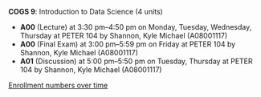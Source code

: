 **COGS 9**: Introduction to Data Science (4 units)

- **A00** (Lecture) at 3:30 pm–4:50 pm on Monday, Tuesday, Wednesday, Thursday at PETER 104 by Shannon, Kyle Michael (A08001117)
- **A00** (Final Exam) at 3:00 pm–5:59 pm on Friday at PETER 104 by Shannon, Kyle Michael (A08001117)
- **A01** (Discussion) at 5:00 pm–5:50 pm on Tuesday, Thursday at PETER 104 by Shannon, Kyle Michael (A08001117)

[Enrollment numbers over time](./COGS9.tsv)
